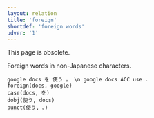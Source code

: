```yaml
---
layout: relation
title: 'foreign'
shortdef: 'foreign words'
udver: '1'
---
```


This page is obsolete.

Foreign words in non-Japanese characters.

~~~ sdparse
google docs を 使う 。 \n google docs ACC use .
foreign(docs, google)
case(docs, を)
dobj(使う, docs)
punct(使う, 。)
~~~
<!-- Interlanguage links updated Čt lis 12 09:43:27 CET 2020 -->
